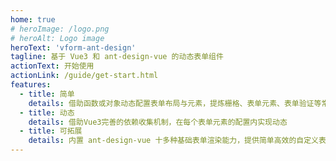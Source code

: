 ```yaml
---
home: true
# heroImage: /logo.png
# heroAlt: Logo image
heroText: 'vform-ant-design'
tagline: 基于 Vue3 和 ant-design-vue 的动态表单组件
actionText: 开始使用
actionLink: /guide/get-start.html
features:
  - title: 简单
    details: 借助函数或对象动态配置表单布局与元素，提炼栅格、表单元素、表单验证等常用表单布局配置
  - title: 动态
    details: 借助Vue3完善的依赖收集机制，在每个表单元素的配置内实现动态
  - title: 可拓展
    details: 内置 ant-design-vue 十多种基础表单渲染能力，提供简单高效的自定义表单能力
---
```

<demo src="../examples/base.tsx" 
  file="../examples/types.ts" />


